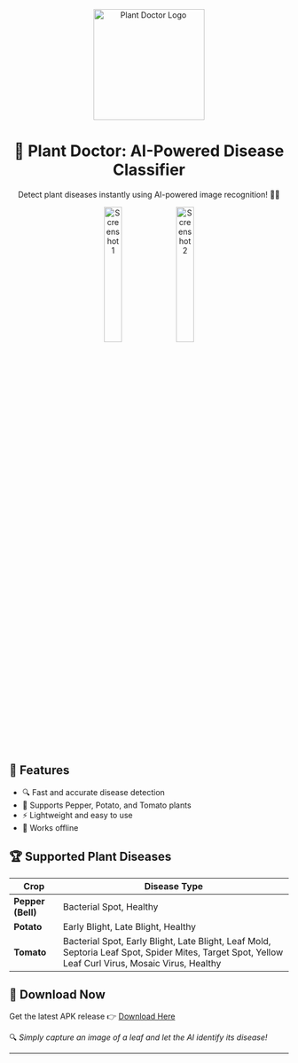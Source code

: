 <div align="center">
  <img src="https://github.com/user-attachments/assets/e49a300c-f5e8-4810-bc75-b23ff5dc01ee" alt="Plant Doctor Logo" width="200">
</div>

<h1 align="center">🌱 Plant Doctor: AI-Powered Disease Classifier </h1>

<p align="center">Detect plant diseases instantly using AI-powered image recognition! 📸🌿</p>

<div align="center">
  <img src="https://github.com/user-attachments/assets/023afbf6-dfb5-4568-a996-ef72e942c74f" width="25%" alt="Screenshot 1"> 
  <img src="https://github.com/user-attachments/assets/7310f759-f071-476d-851b-8acb97744d83" width="25%" alt="Screenshot 2"> 
</div>



## 📌 Features  
- 🔍 Fast and accurate disease detection  
- 🌿 Supports Pepper, Potato, and Tomato plants  
- ⚡ Lightweight and easy to use  
- 📶 Works offline  

## 🏆 Supported Plant Diseases  

| Crop            | Disease Type                                    |
|---------------|------------------------------------------------|
| **Pepper (Bell)** | Bacterial Spot, Healthy                     |
| **Potato**       | Early Blight, Late Blight, Healthy          |
| **Tomato**       | Bacterial Spot, Early Blight, Late Blight, Leaf Mold, Septoria Leaf Spot, Spider Mites, Target Spot, Yellow Leaf Curl Virus, Mosaic Virus, Healthy |

## 🚀 Download Now  
Get the latest APK release 👉 [Download Here](https://github.com/your-repo/releases)  

🔍 *Simply capture an image of a leaf and let the AI identify its disease!*  

---
